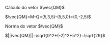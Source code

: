 Cálculo do vetor $\vec{QM}$

$\vec{QM}=M-Q=(5,3,5)-(5,5,0)=(0,-2,5)$

Norma do vetor $\vec{QM}$

$||\vec{QM}||=\sqrt{0^2+(-2)^2+5^2}=\sqrt{29}$